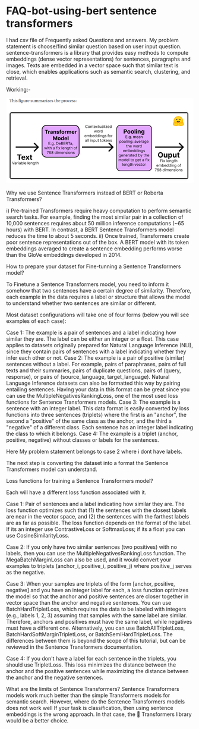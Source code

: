 # FAQ-bot-using-bert sentence transformers

I had csv file of Frequently asked Questions and answers. My problem statement is choose/find similar question based on user input question. sentence-transformers is a library that provides easy methods to compute embeddings (dense vector representations) for sentences, paragraphs and images. Texts are embedded in a vector space such that similar text is close, which enables applications such as semantic search, clustering, and retrieval.

Working:-

![Relative Image](./How_Sentence_Transformers_models_work.png)

Why we use Sentence Transformers instead of BERT or Roberta Transformers?

i) Pre-trained Transformers require heavy computation to perform semantic search tasks. For example, finding the most similar pair in a collection of 10,000 sentences requires about 50 million inference computations (~65 hours) with BERT. In contrast, a BERT Sentence Transformers model reduces the time to about 5 seconds.
ii) Once trained, Transformers create poor sentence representations out of the box. A BERT model with its token embeddings averaged to create a sentence embedding performs worse than the GloVe embeddings developed in 2014.

How to prepare your dataset for Fine-tunning a Sentence Transformers model?

To Finetune a Sentence Transformers model, you need to inform it somehow that two sentences have a certain degree of similarity. Therefore, each example in the data requires a label or structure that allows the model to understand whether two sentences are similar or different.

Most dataset configurations will take one of four forms (below you will see examples of each case):

Case 1: The example is a pair of sentences and a label indicating how similar they are. The label can be either an integer or a float. This case applies to datasets originally prepared for Natural Language Inference (NLI), since they contain pairs of sentences with a label indicating whether they infer each other or not.
Case 2: The example is a pair of positive (similar) sentences without a label. For example, pairs of paraphrases, pairs of full texts and their summaries, pairs of duplicate questions, pairs of (query, response), or pairs of (source_language, target_language). Natural Language Inference datasets can also be formatted this way by pairing entailing sentences. Having your data in this format can be great since you can use the MultipleNegativesRankingLoss, one of the most used loss functions for Sentence Transformers models.
Case 3: The example is a sentence with an integer label. This data format is easily converted by loss functions into three sentences (triplets) where the first is an "anchor", the second a "positive" of the same class as the anchor, and the third a "negative" of a different class. Each sentence has an integer label indicating the class to which it belongs.
Case 4: The example is a triplet (anchor, positive, negative) without classes or labels for the sentences.

Here My problem statement belongs to case 2 where i dont have labels.

The next step is converting the dataset into a format the Sentence Transformers model can understand. 

Loss functions for training a Sentence Transformers model?

Each will have a different loss function associated with it.

Case 1: Pair of sentences and a label indicating how similar they are. The loss function optimizes such that (1) the sentences with the closest labels are near in the vector space, and (2) the sentences with the farthest labels are as far as possible. The loss function depends on the format of the label. If its an integer use ContrastiveLoss or SoftmaxLoss; if its a float you can use CosineSimilarityLoss.

Case 2: If you only have two similar sentences (two positives) with no labels, then you can use the MultipleNegativesRankingLoss function. The MegaBatchMarginLoss can also be used, and it would convert your examples to triplets (anchor_i, positive_i, positive_j) where positive_j serves as the negative.

Case 3: When your samples are triplets of the form [anchor, positive, negative] and you have an integer label for each, a loss function optimizes the model so that the anchor and positive sentences are closer together in vector space than the anchor and negative sentences. You can use BatchHardTripletLoss, which requires the data to be labeled with integers (e.g., labels 1, 2, 3) assuming that samples with the same label are similar. Therefore, anchors and positives must have the same label, while negatives must have a different one. Alternatively, you can use BatchAllTripletLoss, BatchHardSoftMarginTripletLoss, or BatchSemiHardTripletLoss. The differences between them is beyond the scope of this tutorial, but can be reviewed in the Sentence Transformers documentation.

Case 4: If you don't have a label for each sentence in the triplets, you should use TripletLoss. This loss minimizes the distance between the anchor and the positive sentences while maximizing the distance between the anchor and the negative sentences.

What are the limits of Sentence Transformers?
Sentence Transformers models work much better than the simple Transformers models for semantic search. However, where do the Sentence Transformers models does not work well If your task is classification, then using sentence embeddings is the wrong approach. In that case, the 🤗 Transformers library would be a better choice.
